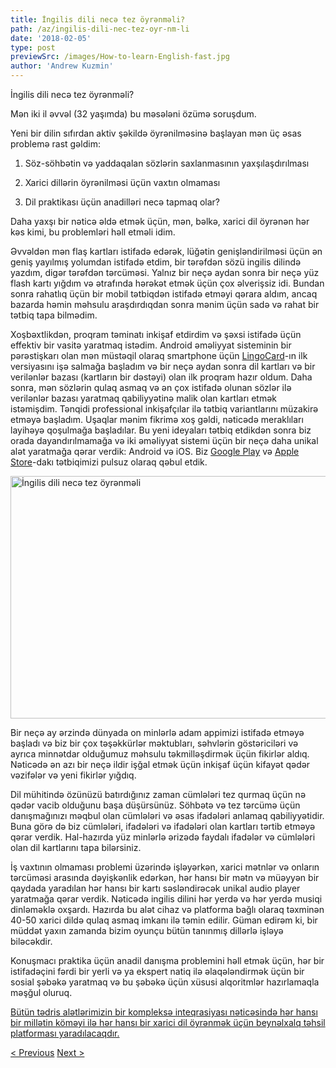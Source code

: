 ```yaml
---
title: İngilis dili necə tez öyrənməli?
path: /az/ingilis-dili-nec-tez-oyr-nm-li
date: '2018-02-05'
type: post
previewSrc: /images/How-to-learn-English-fast.jpg
author: 'Andrew Kuzmin'
---
```


İngilis dili necə tez öyrənməli?

Mən iki il əvvəl (32 yaşımda) bu məsələni özümə soruşdum.

Yeni bir dilin sıfırdan aktiv şəkildə öyrənilməsinə başlayan mən üç əsas problemə rast gəldim:

1. Söz-söhbətin və yaddaqalan sözlərin saxlanmasının yaxşılaşdırılması

2. Xarici dillərin öyrənilməsi üçün vaxtın olmaması

3. Dil praktikası üçün anadilləri necə tapmaq olar?

Daha yaxşı bir nəticə əldə etmək üçün, mən, bəlkə, xarici dil öyrənən hər kəs kimi, bu problemləri həll etməli idim.

Əvvəldən mən flaş kartları istifadə edərək, lüğətin genişləndirilməsi üçün ən geniş yayılmış yolumdan istifadə etdim, bir tərəfdən sözü ingilis dilində yazdım, digər tərəfdən tərcüməsi. Yalnız bir neçə aydan sonra bir neçə yüz flash kartı yığdım və ətrafında hərəkət etmək üçün çox əlverişsiz idi. Bundan sonra rahatlıq üçün bir mobil tətbiqdən istifadə etməyi qərara aldım, ancaq bazarda həmin məhsulu araşdırdıqdan sonra mənim üçün sadə və rahat bir tətbiq tapa bilmədim.

Xoşbəxtlikdən, proqram təminatı inkişaf etdirdim və şəxsi istifadə üçün effektiv bir vasitə yaratmaq istədim. Android əməliyyat sisteminin bir pərəstişkarı olan mən müstəqil olaraq smartphone üçün <a href="/az/?lang=az#free-mobile-app">LingoCard</a>-ın ilk versiyasını işə salmağa başladım və bir neçə aydan sonra dil kartları və bir verilənlər bazası (kartların bir dəstəyi) olan ilk proqram hazır oldum. Daha sonra, mən sözlərin qulaq asmaq və ən çox istifadə olunan sözlər ilə verilənlər bazası yaratmaq qabiliyyətinə malik olan kartları etmək istəmişdim. Tənqidi professional inkişafçılar ilə tətbiq variantlarını müzakirə etməyə başladım. Uşaqlar mənim fikrimə xoş gəldi, nəticədə meraklıları layihəyə qoşulmağa başladılar. Bu yeni ideyaları tətbiq etdikdən sonra biz orada dayandırılmamağa və iki əməliyyat sistemi üçün bir neçə daha unikal alət yaratmağa qərar verdik: Android və iOS. Biz <a href="https://play.google.com/store/apps/details?id=com.lingocard.lingocard">Google Play</a> və <a href="https://itunes.apple.com/us/app/lingocard/id1217076835?mt=8">Apple Store</a>-dakı tətbiqimizi pulsuz olaraq qəbul etdik.

<img class="aligncenter wp-image-5587" src="../images/2018/01/LigoCard-App-small.png" alt="İngilis dili necə tez öyrənməli" width="973" height="388" />

Bir neçə ay ərzində dünyada on minlərlə adam appimizi istifadə etməyə başladı və biz bir çox təşəkkürlər məktubları, səhvlərin göstəriciləri və ayrıca minnətdar olduğumuz məhsulu təkmilləşdirmək üçün fikirlər aldıq. Nəticədə ən azı bir neçə ildir işğal etmək üçün inkişaf üçün kifayət qədər vəzifələr və yeni fikirlər yığdıq.

Dil mühitində özünüzü batırdığınız zaman cümlələri tez qurmaq üçün nə qədər vacib olduğunu başa düşürsünüz. Söhbətə və tez tərcümə üçün danışmağınızı məqbul olan cümlələri və əsas ifadələri anlamaq qabiliyyətidir. Buna görə də biz cümlələri, ifadələri və ifadələri olan kartları tərtib etməyə qərar verdik. Hal-hazırda yüz minlərlə ərizədə faydalı ifadələr və cümlələri olan dil kartlarını tapa bilərsiniz.

İş vaxtının olmaması problemi üzərində işləyərkən, xarici mətnlər və onların tərcüməsi arasında dəyişkənlik edərkən, hər hansı bir mətn və müəyyən bir qaydada yaradılan hər hansı bir kartı səsləndirəcək unikal audio player yaratmağa qərar verdik. Nəticədə ingilis dilini hər yerdə və hər yerdə musiqi dinləməklə oxşardı. Hazırda bu alət cihaz və platforma bağlı olaraq təxminən 40-50 xarici dildə qulaq asmaq imkanı ilə təmin edilir. Güman edirəm ki, bir müddət yaxın zamanda bizim oyunçu bütün tanınmış dillərlə işləyə biləcəkdir.

Konuşmacı praktika üçün anadil danışma problemini həll etmək üçün, hər bir istifadəçini fərdi bir yerli və ya ekspert natiq ilə əlaqələndirmək üçün bir sosial şəbəkə yaratmaq və bu şəbəkə üçün xüsusi alqoritmlər hazırlamaqla məşğul oluruq.

<a href="https://lingocard.com">Bütün tədris alətlərimizin bir kompleksə inteqrasiyası nəticəsində hər hansı bir millətin köməyi ilə hər hansı bir xarici dil öyrənmək üçün beynəlxalq təhsil platforması yaradılacaqdır.</a>

<a href="/az/dil-t-crub-ucun-anadil-danismaq-nec">< Previous</a> <a href="/az/xarici-dil-oyr-nm-k-ucun-dil-kartlari">Next ></a>
